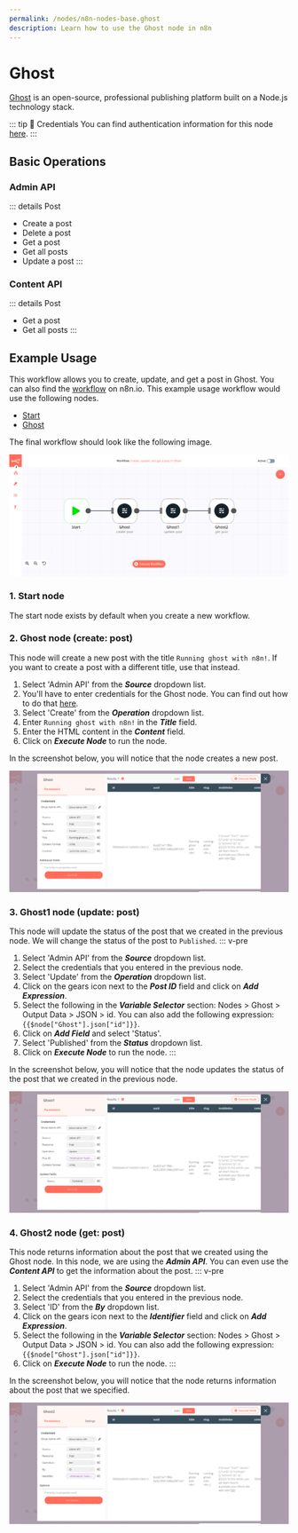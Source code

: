 ```yaml
---
permalink: /nodes/n8n-nodes-base.ghost
description: Learn how to use the Ghost node in n8n
---
```


# Ghost

[Ghost](https://www.ghost.org/) is an open-source, professional publishing platform built on a Node.js technology stack.

::: tip 🔑 Credentials
You can find authentication information for this node [here](../../../credentials/Ghost/README.md).
:::

## Basic Operations

### Admin API

::: details Post
- Create a post
- Delete a post
- Get a post
- Get all posts
- Update a post
:::

### Content API

::: details Post
- Get a post
- Get all posts
:::

## Example Usage

This workflow allows you to create, update, and get a post in Ghost. You can also find the [workflow](https://n8n.io/workflows/825) on n8n.io. This example usage workflow would use the following nodes.
- [Start](../../core-nodes/Start/README.md)
- [Ghost]()

The final workflow should look like the following image.

![A workflow with the Ghost node](./workflow.png)

### 1. Start node

The start node exists by default when you create a new workflow.

### 2. Ghost node (create: post)

This node will create a new post with the title `Running ghost with n8n!`. If you want to create a post with a different title, use that instead.

1. Select 'Admin API' from the ***Source*** dropdown list.
2. You'll have to enter credentials for the Ghost node. You can find out how to do that [here](../../../credentials/Ghost/README.md).
3. Select 'Create' from the ***Operation*** dropdown list.
4. Enter `Running ghost with n8n!` in the ***Title*** field.
5. Enter the HTML content in the ***Content*** field.
6. Click on ***Execute Node*** to run the node.

In the screenshot below, you will notice that the node creates a new post.

![Using the Ghost node to create a new post and publish it](./Ghost_node.png)

### 3. Ghost1 node (update: post)

This node will update the status of the post that we created in the previous node. We will change the status of the post to `Published`.
::: v-pre
1. Select 'Admin API' from the ***Source*** dropdown list.
2. Select the credentials that you entered in the previous node.
2. Select 'Update' from the ***Operation*** dropdown list.
3. Click on the gears icon next to the ***Post ID*** field and click on ***Add Expression***.
4. Select the following in the ***Variable Selector*** section: Nodes > Ghost > Output Data > JSON > id. You can also add the following expression: `{{$node["Ghost"].json["id"]}}`.
5. Click on ***Add Field*** and select 'Status'.
6. Select 'Published' from the ***Status*** dropdown list.
7. Click on ***Execute Node*** to run the node.
:::

In the screenshot below, you will notice that the node updates the status of the post that we created in the previous node.

![Using the Ghost node to update the status of a post](./Ghost1_node.png)

### 4. Ghost2 node (get: post)

This node returns information about the post that we created using the Ghost node. In this node, we are using the ***Admin API***. You can even use the ***Content API*** to get the information about the post.
::: v-pre
1. Select 'Admin API' from the ***Source*** dropdown list.
2. Select the credentials that you entered in the previous node.
3. Select 'ID' from the ***By*** dropdown list.
4. Click on the gears icon next to the ***Identifier*** field and click on ***Add Expression***.
5. Select the following in the ***Variable Selector*** section: Nodes > Ghost > Output Data > JSON > id. You can also add the following expression: `{{$node["Ghost"].json["id"]}}`.
6. Click on ***Execute Node*** to run the node.
:::

In the screenshot below, you will notice that the node returns information about the post that we specified.

![Using the Ghost node to get information of a post](./Ghost2_node.png)
